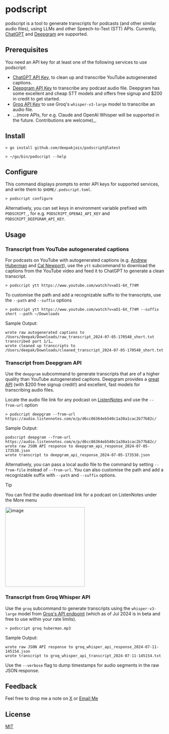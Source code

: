 # podscript
podscript is a tool to generate transcripts for podcasts (and other similar audio files), using LLMs and other Speech-to-Text (STT) APIs. Currently, [ChatGPT](https://platform.openai.com/docs/overview) and [Deepgram](https://playground.deepgram.com/?endpoint=listen&smart_format=true&language=en&model=nova-2) are supported.

## Prerequisites
You need an API key for at least one of the following services to use podscript:
* [ChatGPT API Key](https://platform.openai.com/api-keys), to clean up and transcribe YouTube autogenerated captions.
* [Deepgram API Key](https://developers.deepgram.com/docs/make-your-first-api-request#create-a-deepgram-api-key) to transcribe any podcast audio file. Deepgram has some excellent and cheap STT models and offers free signup and $200 in credit to get started.
* [Groq API Key](https://console.groq.com/keys) to use Groq's `whisper-v3-large` model to transcribe an audio file.
* …(more APIs, for e.g. Claude and OpenAI Whisper will be supported in the future. Contributions are welcome)_.

## Install

```shell
> go install github.com/deepakjois/podscript@latest

> ~/go/bin/podscript --help
```

## Configure
This command displays prompts to enter API keys for supported services, and write them to `$HOME/.podscript.toml`. 
```shell
> podscript configure
```

Alternatively, you can set keys in environment variable prefixed with `PODSCRIPT_`, for e.g. `PODSCRIPT_OPENAI_API_KEY` and `PODSCRIPT_DEEPGRAM_API_KEY`.

## Usage
### Transcript from YouTube autogenerated captions
For podcasts on YouTube with autogenerated captions (e.g. [Andrew Huberman](https://www.youtube.com/watch?v=WFcYF_pxLgA) and [Cal Newport](https://www.youtube.com/watch?v=OvlfCW3Ec1g)), use the `ytt` subcommand to download the captions from the YouTube video and feed it to ChatGPT to generate a clean transcript.

```shell
> podscript ytt https://www.youtube.com/watch?v=aO1-6X_f74M
```

To customise the path and add a recognizable suffix to the transcripts, use the `--path` and `--suffix` options

```shell
> podscript ytt https://www.youtube.com/watch?v=aO1-6X_f74M --suffix short --path ~/Downloads
```

Sample Output:
```text
wrote raw autogenerated captions to /Users/deepak/Downloads/raw_transcript_2024-07-05-170548_short.txt
transcribed part 1/1…
wrote cleaned up transcripts to /Users/deepak/Downloads/cleaned_transcript_2024-07-05-170548_short.txt
```

### Transcript from Deepgram API
Use the `deepgram` subcommand to generate transcripts that are of a higher quality than YouTube autogenerated captions. Deepgram provides a [great API](https://playground.deepgram.com/?endpoint=listen&smart_format=true&language=en&model=nova-2) (with $200 free signup credit!) and excellent, fast models for transcribing audio files.

Locate the audio file link for any podcast on [ListenNotes](https://www.listennotes.com/) and use the `--from-url` option

```shell
> podscript deepgram --from-url  https://audio.listennotes.com/e/p/d6cc86364eb540c1a30a1cac2b77b82c/
```

Sample Output:
```text
podscript deepgram --from-url  https://audio.listennotes.com/e/p/d6cc86364eb540c1a30a1cac2b77b82c/
wrote raw JSON API response to deepgram_api_response_2024-07-05-173538.json
wrote transcript to deepgram_api_response_2024-07-05-173538.json
```

Alternatively, you can pass a local audio file to the command by setting `--from-file` instead of `--from-url`. You can also customise the path and add a recognizable suffix with `--path` and `--suffix` options.

> [!TIP]
> You can find the audio download link for a podcast on ListenNotes under the More menu
> 
> <img width="252" alt="image" src="https://github.com/deepakjois/podscript/assets/5342/1f400964-e575-4f59-9de0-ee75f386b27d">

### Transcript from Groq Whisper API
Use the `groq` subcommand to generate transcripts using the `whisper-v3-large` model from [Groq's API endpoint](https://console.groq.com/docs/speech-text) (which as of Jul 2024 is in beta and free to use within your rate limits).

```shell
> podscript groq huberman.mp3
```
Sample Output:
```text
wrote raw JSON API response to groq_whisper_api_response_2024-07-11-145154.json
wrote transcript to groq_whisper_api_transcript_2024-07-11-145154.txt
```

Use the `--verbose` flag to dump  timestamps for audio segments in the raw JSON response.

## Feedback

Feel free to drop me a note on [X](https://x.com/debugjois) or [Email Me](mailto:deepak.jois@gmail.com)

## License

[MIT](https://github.com/deepakjois/podscript/raw/main/LICENSE)
